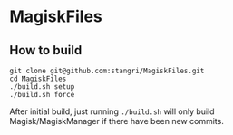 # MagiskFiles

## How to build
```
git clone git@github.com:stangri/MagiskFiles.git
cd MagiskFiles
./build.sh setup
./build.sh force
```
After initial build, just running ```./build.sh``` will only build Magisk/MagiskManager if there have been new commits.
